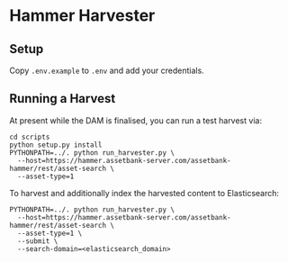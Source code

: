 # Hammer Harvester

## Setup

Copy `.env.example` to `.env` and add your credentials.

## Running a Harvest

At present while the DAM is finalised, you can run a test harvest via:

```
cd scripts
python setup.py install
PYTHONPATH=../. python run_harvester.py \
  --host=https://hammer.assetbank-server.com/assetbank-hammer/rest/asset-search \
  --asset-type=1
```

To harvest and additionally index the harvested content to Elasticsearch:

```
PYTHONPATH=../. python run_harvester.py \
  --host=https://hammer.assetbank-server.com/assetbank-hammer/rest/asset-search \
  --asset-type=1 \
  --submit \
  --search-domain=<elasticsearch_domain>
```
